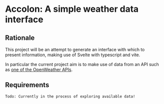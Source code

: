 # Accolon: A simple weather data interface

## Rationale

This project will be an attempt to generate an interface
with which to present information, making use of Svelte with typescript and 
vite.

In particular the current project aim is to make use of data from an API 
such as [one of the OpenWeather APIs](https://openweathermap.org/api).

## Requirements

```
Todo: Currently in the process of exploring available data!
```
